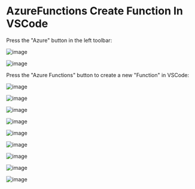 # AzureFunctions Create Function In VSCode

Press the "Azure" button in the left toolbar:

![image](https://github.com/luiscoco/AzureFunctions_CreateFunctionInVSCode/assets/32194879/27162851-9437-484b-af30-09258d8f877e)

![image](https://github.com/luiscoco/AzureFunctions_CreateFunctionInVSCode/assets/32194879/6cec63de-8ab6-4078-9cc5-d99d62a2a11d)

Press the "Azure Functions" button to create a new "Function" in VSCode:

![image](https://github.com/luiscoco/AzureFunctions_CreateFunctionInVSCode/assets/32194879/81c31c41-1895-4df3-8f1c-df0550584ba0)

![image](https://github.com/luiscoco/AzureFunctions_CreateFunctionInVSCode/assets/32194879/72929080-d297-42f3-9fc0-73b64732d2a2)

![image](https://github.com/luiscoco/AzureFunctions_CreateFunctionInVSCode/assets/32194879/a137e395-bbc1-450f-85ee-3274935d42a7)

![image](https://github.com/luiscoco/AzureFunctions_CreateFunctionInVSCode/assets/32194879/7af8ccd6-99a6-4756-a7ce-244aa6349917)

![image](https://github.com/luiscoco/AzureFunctions_CreateFunctionInVSCode/assets/32194879/a92d682b-895c-47f6-a6cf-04732e41334a)

![image](https://github.com/luiscoco/AzureFunctions_CreateFunctionInVSCode/assets/32194879/a25bb14b-7e7f-4b71-8598-6fc11f038320)

![image](https://github.com/luiscoco/AzureFunctions_CreateFunctionInVSCode/assets/32194879/2f612f07-0903-41b1-9587-2403bfa84ec7)

![image](https://github.com/luiscoco/AzureFunctions_CreateFunctionInVSCode/assets/32194879/728ece3c-76a3-491f-9177-e1eb813e12ba)

![image](https://github.com/luiscoco/AzureFunctions_CreateFunctionInVSCode/assets/32194879/5fa9e8c9-697d-40d4-8a04-865a1bb1c475)










